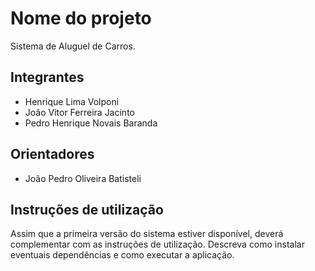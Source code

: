 # Nome do projeto
Sistema de Aluguel de Carros.

## Integrantes
* Henrique Lima Volponi
* João Vitor Ferreira Jacinto
* Pedro Henrique Novais Baranda

## Orientadores
* João Pedro Oliveira Batisteli

## Instruções de utilização
Assim que a primeira versão do sistema estiver disponível, deverá complementar com as instruções de utilização. Descreva como instalar eventuais dependências e como executar a aplicação.
